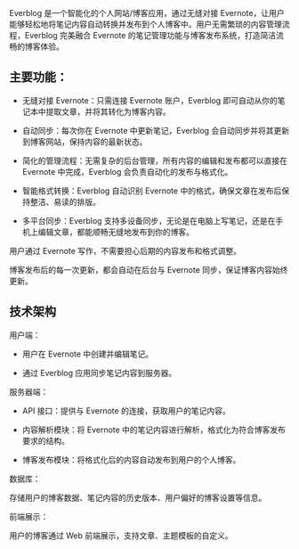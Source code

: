 
Everblog 是一个智能化的个人网站/博客应用，通过无缝对接 Evernote，让用户能够轻松地将笔记内容自动转换并发布到个人博客中。用户无需繁琐的内容管理流程，Everblog 完美融合 Evernote 的笔记管理功能与博客发布系统，打造简洁流畅的博客体验。


## 主要功能：
* 无缝对接 Evernote：只需连接 Evernote 账户，Everblog 即可自动从你的笔记本中提取文章，并将其转化为博客内容。

* 自动同步：每次你在 Evernote 中更新笔记，Everblog 会自动同步并将其更新到博客网站，保持内容的最新状态。

* 简化的管理流程：无需复杂的后台管理，所有内容的编辑和发布都可以直接在 Evernote 中完成，Everblog 会负责自动化的发布与格式化。

* 智能格式转换：Everblog 自动识别 Evernote 中的格式，确保文章在发布后保持整洁、易读的排版。

* 多平台同步：Everblog 支持多设备同步，无论是在电脑上写笔记，还是在手机上编辑文章，都能顺畅无缝地发布到你的博客。


用户通过 Evernote 写作，不需要担心后期的内容发布和格式调整。

博客发布后的每一次更新，都会自动在后台与 Evernote 同步，保证博客内容始终更新。


## 技术架构
用户端：

* 用户在 Evernote 中创建并编辑笔记。

* 通过 Everblog 应用同步笔记内容到服务器。

服务器端：

* API 接口：提供与 Evernote 的连接，获取用户的笔记内容。

* 内容解析模块：将 Evernote 中的笔记内容进行解析，格式化为符合博客发布要求的结构。

* 博客发布模块：将格式化后的内容自动发布到用户的个人博客。

数据库：

存储用户的博客数据、笔记内容的历史版本、用户偏好的博客设置等信息。

前端展示：

用户的博客通过 Web 前端展示，支持文章、主题模板的自定义。
